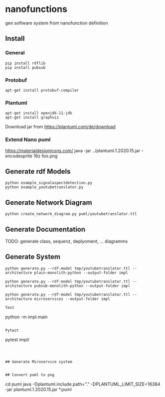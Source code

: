 # nanofunctions

gen software system from nanofunction definition

## Install

### General
```
pip install rdflib
pip install pubsub
```

### Protobuf
```
apt-get install protobuf-compiler
```

### Plantuml
```
apt-get install openjdk-11-jdk
apt-get install graphviz
```
Download jar from https://plantuml.com/de/download

### Extend Nano puml

https://materialdesignicons.com/
java -jar ../plantuml.1.2020.15.jar -encodesprite 16z foo.png


## Generate rdf Models 
```
python example_signalaspectdetection.py
python example_youtubetranslator.py
```

## Generate Network Diagram
```
python create_network_diagram.py puml/youtubetranslator.ttl
```


## Generate Documentation

TODO: generate class, sequenz, deplyoment, ... diagramms


## Generate System

```
python generate.py --rdf-model tmp/youtubetranslator.ttl --architecture plain-monolith-python --output-folder impl
```
```
python generate.py --rdf-model tmp/youtubetranslator.ttl --architecture pubsub-monolith-python --output-folder impl
```

```
python generate.py --rdf-model tmp/youtubetranslator.ttl --architecture microservices --output-folder impl
```

```
Test
```
python -m impl.main
```

Pytest
```
pytest impl/
```



## Generate Miroservice system


## Convert puml to png
```
cd puml
java -Dplantuml.include.path="." -DPLANTUML_LIMIT_SIZE=16384 -jar plantuml.1.2020.15.jar *.puml
```

